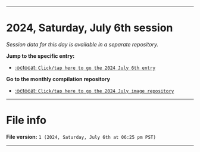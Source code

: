 
***

# 2024, Saturday, July 6th session

_Session data for this day is available in a separate repository._

**Jump to the specific entry:**

- [:octocat: `Click/tap here to go the 2024 July 6th entry`](https://github.com/seanpm2001/SeansLifeArchive_Images_ModernSmurfsVillage_Y2024_V7/tree/SeansLifeArchive_ModernSmurfsVillage_Y2024_V7_Main-dev/2024/07_July/06/)

**Go to the monthly compilation repository**

- [:octocat: `Click/tap here to go the 2024 July image repository`](https://github.com/seanpm2001/SeansLifeArchive_Images_ModernSmurfsVillage_Y2024_V7/)

***

# File info

**File version:** `1 (2024, Saturday, July 6th at 06:25 pm PST)`

***
